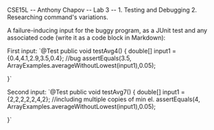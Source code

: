 CSE15L -- Anthony Chapov -- Lab 3 -- 1. Testing and Debugging 2. Researching command's variations. 


A failure-inducing input for the buggy program, as a JUnit test and any associated code (write it as a code block in Markdown):

First input: 
`@Test
  public void testAvg4() {
    double[] input1 = {0.4,4.1,2.9,3.5,0.4}; //bug 
    assertEquals(3.5, ArrayExamples.averageWithoutLowest(input1),0.05);

  }`

Second input:
`@Test
  public void testAvg7() {
    double[] input1 = {2,2,2,2,2,4,2}; //including multiple copies of min el.
    assertEquals(4, ArrayExamples.averageWithoutLowest(input1),0.05);
    
  }`
